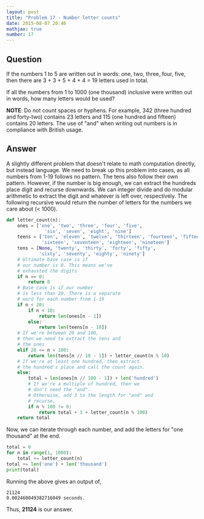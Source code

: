 ```yaml
---
layout: post
title: "Problem 17 - Number letter counts"
date: 2015-08-07 20:46
mathjax: true
number: 17
---
```


## Question

If the numbers 1 to 5 are written out in words: one, two, three, four, five, then there are 3 + 3 + 5 + 4 + 4 = 19 letters used in total.

If all the numbers from 1 to 1000 (one thousand) inclusive were written out in words, how many letters would be used?

**NOTE**: Do not count spaces or hyphens. For example, 342 (three hundred and forty-two) contains 23 letters and 115 (one hundred and fifteen) contains 20 letters. The use of "and" when writing out numbers is in compliance with British usage.

## Answer

A slightly different problem that doesn't relate to math computation directly, but instead language. We need to break up this problem into cases, as all numbers from 1-19 follows no pattern. The tens also follow their own pattern. However, if the number is big enough, we can extract the hundreds place digit and recurse downwards. We can integer divide and do modular arithmetic to extract the digit and whatever is left over, respectively. The following recursive would return the number of letters for the numbers we care about (< 1000).

```python
def letter_count(n):
    ones = ['one', 'two', 'three', 'four', 'five',
              'six', 'seven', 'eight', 'nine']
    teens = ['ten', 'eleven', 'twelve', 'thirteen', 'fourteen', 'fifteen',
             'sixteen', 'seventeen', 'eighteen', 'nineteen']
    tens = [None, 'twenty', 'thirty', 'forty', 'fifty',
            'sixty', 'seventy', 'eighty', 'ninety']
    # Ultimate base case is if
    # our number is 0. This means we've
    # exhausted the digits
    if n == 0:
        return 0
    # Base case is if our number
    # is less than 20. There is a separate
    # word for each number from 1-19
    if n < 20:
        if n < 10:
            return len(ones[n - 1])
        else:
            return len(teens[n - 10])
    # If we're between 20 and 100,
    # then we need to extract the tens and
    # the ones
    elif 20 <= n < 100:
        return len(tens[n // 10 - 1]) + letter_count(n % 10)
    # If we're at least one hundred, then extract
    # the hundred's place and call the count again.
    else:
        total = len(ones[n // 100 - 1]) + len('hundred')
        # If we're a multiple of hundred, then we
        # don't need the "and".
        # Otherwise, add 3 to the length for "and" and
        # recurse.
        if n % 100 != 0:
            return total + 3 + letter_count(n % 100)
    return total
```

Now, we can iterate through each number, and add the letters for "one thousand" at the end.

```python
total = 0
for n in range(1, 1000):
    total += letter_count(n)
total += len('one') + len('thousand')
print(total)
```

Running the above gives an output of,

```
21124
0.002460049382716049 seconds.
```

Thus, **21124** is our answer.